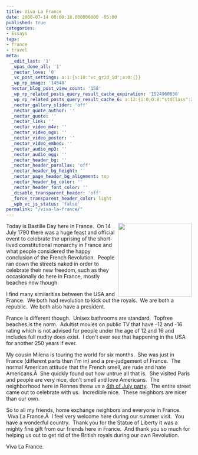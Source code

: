 ```yaml
---
title: Viva La France
date: 2008-07-14 08:00:18.000000000 -05:00
published: true
categories:
- Essays
tags:
- france
- travel
meta:
  _edit_last: '1'
  _wpas_done_all: '1'
  _nectar_love: '0'
  _vc_post_settings: a:1:{s:10:"vc_grid_id";a:0:{}}
  _wp_rp_image: '14548'
  nectar_blog_post_view_count: '158'
  _wp_rp_related_posts_query_result_cache_expiration: '1524960630'
  _wp_rp_related_posts_query_result_cache_6: a:12:{i:0;O:8:"stdClass":2:{s:7:"post_id";s:4:"4408";s:5:"score";s:16:"95.0148146465334";}i:1;O:8:"stdClass":2:{s:7:"post_id";s:3:"193";s:5:"score";s:17:"94.11084439903331";}i:2;O:8:"stdClass":2:{s:7:"post_id";s:4:"4410";s:5:"score";s:17:"91.29330996510339";}i:3;O:8:"stdClass":2:{s:7:"post_id";s:4:"4409";s:5:"score";s:17:"90.32571606234444";}i:4;O:8:"stdClass":2:{s:7:"post_id";s:4:"4407";s:5:"score";s:17:"90.32571606234444";}i:5;O:8:"stdClass":2:{s:7:"post_id";s:4:"4405";s:5:"score";s:17:"86.99735302756869";}i:6;O:8:"stdClass":2:{s:7:"post_id";s:4:"4404";s:5:"score";s:17:"86.99735302756869";}i:7;O:8:"stdClass":2:{s:7:"post_id";s:4:"4411";s:5:"score";s:16:"85.7592746107367";}i:8;O:8:"stdClass":2:{s:7:"post_id";s:4:"4417";s:5:"score";s:17:"48.76683248576096";}i:9;O:8:"stdClass":2:{s:7:"post_id";s:4:"4412";s:5:"score";s:18:"47.862862238260874";}i:10;O:8:"stdClass":2:{s:7:"post_id";s:4:"4437";s:5:"score";s:17:"46.99222609573401";}i:11;O:8:"stdClass":2:{s:7:"post_id";s:4:"4415";s:5:"score";s:17:"43.23279713139427";}}
  _nectar_gallery_slider: 'off'
  _nectar_quote_author: ''
  _nectar_quote: ''
  _nectar_link: ''
  _nectar_video_m4v: ''
  _nectar_video_ogv: ''
  _nectar_video_poster: ''
  _nectar_video_embed: ''
  _nectar_audio_mp3: ''
  _nectar_audio_ogg: ''
  _nectar_header_bg: ''
  _nectar_header_parallax: 'off'
  _nectar_header_bg_height: ''
  _nectar_page_header_bg_alignment: top
  _nectar_header_bg_color: ''
  _nectar_header_font_color: ''
  _disable_transparent_header: 'off'
  _force_transparent_header_color: light
  _wpb_vc_js_status: 'false'
permalink: "/viva-la-france/"
---
```

<p><img class="alignright" style="float: right;" src="{{ site.baseurl }}/posts/2008/07/Monet-montorgueil.JPG" alt="" width="200" />Today is Bastille Day here in France.  On 14 July 1790 there was a huge feast and official event to celebrate the uprising of the short-lived constitutional monarchy in France and what people considered the happy conclusion of the French Revolution.  People ran down the streets naked in order to celebrate their new freedom, such as they occasionally do here in France, mostly beaches now though.</p>
<p>I find many similarities between the USA and France.  We both had revolution to kick out the royals.  We are both a republic.  We both also have a president.</p>
<p>France is different though.  Unisex bathrooms are standard.  Topfree beaches is the norm.  Adultist movies on public TV that have -12 and -16 rating which is not advised for people under the age of 12 and 16 and includes full nudity does exist.  I don't ever see that happening in the USA for another 250 years if ever.</p>
<p>My cousin Milena is touring the world for six months.  She was just in France (different parts then I'm in) and a pre-judgement of France.  The normal American attitude that the French smell, are rude and hate Americans.Â  She quickly found out how untrue all that is.  She visited Paris and people are very nice, don't smell and love Americans.  The neighborhood here in Rennes threw us a <a href="http://flickr.com/photos/eaglechris/sets/72157606028718089/">4th of July party</a>.  The entire street came out to celebrate with us.  Incredible nice.  These neighbors are nicer than our own.</p>
<p>So to all my friends, home exchange neighbors and everyone in France.  Viva La France.Â  I feel very welcome here during our summer visit.  You have a wonderful country.  Thank you for the Statue of Liberty it was a mighty fine gift from our friends here in France.  And thank you so much for helping us out to get rid of the British royals during our own Revolution.</p>
<p>Viva La France.</p>
